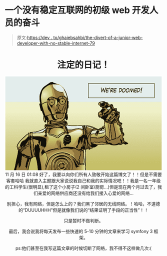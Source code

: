 # 一个没有稳定互联网的初级 web 开发人员的奋斗

> 原文:[https://dev . to/ghaiebsahbi/the-divert-of-a-junior-web-developer-with-no-stable-internet-79](https://dev.to/ghaiebsahbi/the-struggle-of-a-junior-web-developer-with-no-stable-internet-79)

<center>

# 注定的日记！

[![](img/b4aba43c3a7618b12462cfe240bd8270.png)](https://res.cloudinary.com/practicaldev/image/fetch/s--Ta-za01R--/c_limit%2Cf_auto%2Cfl_progressive%2Cq_auto%2Cw_880/http://michaeljswart.com/wp-content/uploads/2017/01/threepio.png)
11 月 16 日 01:08
好了，我要以向你们所有人致敬开始这篇博文了！！但是不需要客套哈哈
我就直入主题跟大家说说我自己和我的实际情况吧！！我是一名一年级的工科学生(很明显),租了这个小房子(2 间卧室/厨房...)但是现在两个月过去了，我们亲爱的网络供应商还没有给我们接入心爱的网络...

别担心，我有网络，但是怎么上的？我们黑了邻居的无线网络。！哈哈，不道德的“DUUUUHHH”但是就像我们说的“结果证明了手段的正当性”！！

只是暂时不做判断。

最后，我会说我将每天发布一些快速的 5-10 分钟的文章来学习 symfony 3 框架。

ps:他们甚至在我写这篇文章的时候切断了网络，我不得不这样做几次:(

</center>